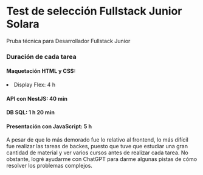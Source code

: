 <h1>Test de selección Fullstack Junior Solara</h1>
<p>Pruba técnica para Desarrollador Fullstack Junior</p>

<h3>Duración de cada tarea</h3>
<h4>Maquetación HTML y CSS:</h4>
<li>Display Flex: 4 h</li>
<h4>API con NestJS: 40 min</h4>
<h4>DB SQL: 1 h 20 min</h4>
<h4>Presentación con JavaScript: 5 h</h4>

<p>A pesar de que lo más demorado fue lo relativo al frontend, lo más difícil fue realizar las tareas de backes, puesto que tuve que estudiar una gran cantidad de material y ver varios cursos antes de realizar cada tarea. No obstante, logré ayudarme con ChatGPT para darme algunas pistas de cómo resolver los problemas complejos.</p>
